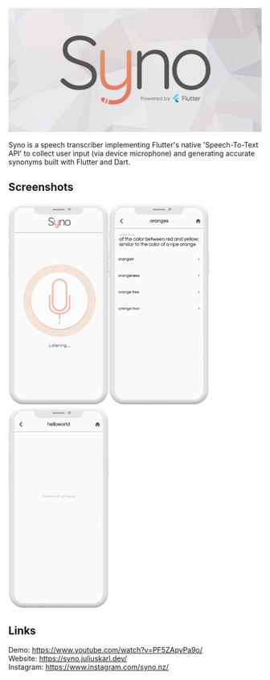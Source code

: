 <p align="center">
<img src="images/Untitled-1.jpg" width="600">
</p>


Syno is a speech transcriber implementing Flutter's native 'Speech-To-Text API' to collect user input (via device microphone) and generating accurate synonyms built with Flutter and Dart.


## Screenshots  
<img src="images/Syno/Screens/Listening.png" width="200"><img src="images/Syno/Screens/Results.png" width="200"><img src="images/Syno/Screens/Error.png" width="200">


## Links  
Demo: https://www.youtube.com/watch?v=PF5ZApyPa9o/  <br/>
Website: https://syno.juliuskarl.dev/  <br/>
Instagram: https://www.instagram.com/syno.nz/  <br/>

